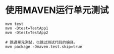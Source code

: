 # 使用MAVEN运行单元测试

```text
mvn test
mvn -Dtest=TestApp1
mvn -Dtest=TestApp2

# 跳過單元測試，也跳过测试代码的编译。
mvn package -Dmaven.test.skip=true
```

